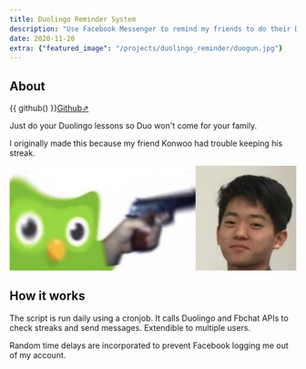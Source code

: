 ```yaml
---
title: Duolingo Reminder System
description: "Use Facebook Messenger to remind my friends to do their Duolingo Lessons."
date: 2020-11-20
extra: {"featured_image": "/projects/duolingo_reminder/duogun.jpg"}
---
```


## About

{{ github() }}[Github⇗](https://github.com/joseph-x-li/fb-duolingo)  

Just do your Duolingo lessons so Duo won't come for your family.

I originally made this because my friend Konwoo had trouble keeping his streak.

<img src="/projects/duolingo_reminder/kimdead.png" width="700"/>


## How it works

The script is run daily using a cronjob. It calls Duolingo and Fbchat APIs to check streaks and send messages. Extendible to multiple users.

Random time delays are incorporated to prevent Facebook logging me out of my account.